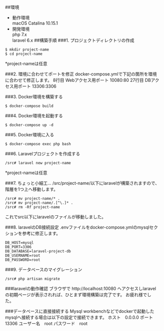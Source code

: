 ##環境
- 動作環境  
macOS Catalina 10.15.1
- 開発環境  
php 7.x  
laravel 6.x
##構築手順
###1. プロジェクトディレクトリの作成
```
$ mkdir project-name
$ cd project-name
```
*project-nameは任意

###2. 環境に合わせてポートを修正
docker-compose.ymlで下記の箇所を環境に合わせて修正します。
8行目 Webアクセス用ポート
10080:80
27行目 DBアクセス用ポート
13306:3306

###3. Docker環境を構築する
```
$ docker-compose build
```

###4. Docker環境を起動する
```
$ docker-compose up -d
```

###5. Docker環境に入る
```
$ docker-compose exec php bash
```

###6. Laravelプロジェクトを作成する
```
/src# laravel new project-name
```
*project-nameは任意

###7. ちょっと小細工...
/src/project-name/以下にlaravelが構築されますので、階層を1つ上へ移動します。
```
/src# mv project-name/* .
/src# mv project-name/.[^\.]* .
/src# rm -Rf project-name
```
これでsrc以下にlaravelのファイルが移動しました。

###8. laravelのDB接続設定
.envファイルをdocker-compose.ymlのmysqlセクションを参考に修正します。
```
DB_HOST=mysql
DB_PORT=3306
DB_DATABASE=laravel-project-db
DB_USERNAME=root
DB_PASSWORD=root
```

###9. データベースのマイグレーション
```
/src# php artisan migrate
```

###laravelの動作確認
ブラウザで http://localhost:10080 へアクセスしlaravelの初期ページが表示されれば、ひとまず環境構築は完了です。
お疲れ様でした。

###データベースに直接接続する
Mysql workbenchなどでdockerで起動したmysqlへ接続する場合は以下の設定で接続できます。
ホスト　0.0.0.0
ポート　13306
ユーザー名　root
パスワード　root
